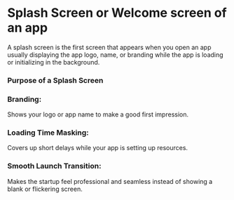 # Splash Screen or Welcome screen of an app

A splash screen is the first screen that appears when you open an app 
usually displaying the app logo, name, or branding 
while the app is loading or initializing in the background.

### Purpose of a Splash Screen

### Branding:
Shows your logo or app name to make a good first impression.

### Loading Time Masking:
Covers up short delays while your app is setting up resources.

### Smooth Launch Transition:
Makes the startup feel professional and seamless instead of showing a blank or flickering screen.